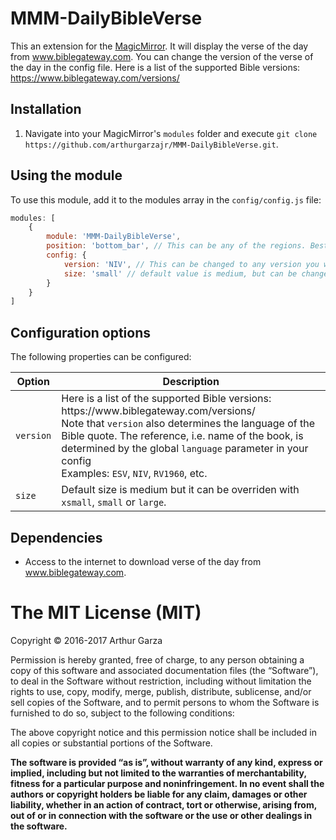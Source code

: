 # MMM-DailyBibleVerse
This an extension for the [MagicMirror](https://github.com/MichMich/MagicMirror). It will display the verse of the day from www.biblegateway.com. You can change the version of the verse of the day in the config file. Here is a list of the supported Bible versions: https://www.biblegateway.com/versions/

## Installation
1. Navigate into your MagicMirror's `modules` folder and execute `git clone https://github.com/arthurgarzajr/MMM-DailyBibleVerse.git`.

## Using the module

To use this module, add it to the modules array in the `config/config.js` file:
````javascript
modules: [
	{
		module: 'MMM-DailyBibleVerse',
		position: 'bottom_bar',	// This can be any of the regions. Best result is in the bottom_bar as verses can take multiple lines in a day.
		config: {
			version: 'NIV', // This can be changed to any version you want that is offered by Bible Gateway. For a list, go here: https://www.biblegateway.com/versions/,
	    	size: 'small' // default value is medium, but can be changed. 
		}
	}
]
````

## Configuration options

The following properties can be configured:


<table width="100%">
	<!-- why, markdown... -->
	<thead>
		<tr>
			<th>Option</th>
			<th width="100%">Description</th>
		</tr>
	<thead>
	<tbody>
		<tr>
			<td><code>version</code></td>
			<td>Here is a list of the supported Bible versions: https://www.biblegateway.com/versions/
      		<br/>
			Note that <code>version</code> also determines the language of the Bible quote. The reference, i.e. name of the book, is determined by the global <code>language</code> parameter in your config 
			<br/>
      		Examples: <code>ESV</code>, <code>NIV</code>, <code>RV1960</code>, etc.
			</td>
		</tr>
		<tr>
			<td><code>size</code></td>
			<td>Default size is medium but it can be overriden with <code>xsmall</code>, <code>small</code> or <code>large</code>.</td>
		</tr>
	</tbody>
</table>

## Dependencies
- Access to the internet to download verse of the day from www.biblegateway.com.

The MIT License (MIT)
=====================

Copyright © 2016-2017 Arthur Garza

Permission is hereby granted, free of charge, to any person
obtaining a copy of this software and associated documentation
files (the “Software”), to deal in the Software without
restriction, including without limitation the rights to use,
copy, modify, merge, publish, distribute, sublicense, and/or sell
copies of the Software, and to permit persons to whom the
Software is furnished to do so, subject to the following
conditions:

The above copyright notice and this permission notice shall be
included in all copies or substantial portions of the Software.

**The software is provided “as is”, without warranty of any kind, express or implied, including but not limited to the warranties of merchantability, fitness for a particular purpose and noninfringement. In no event shall the authors or copyright holders be liable for any claim, damages or other liability, whether in an action of contract, tort or otherwise, arising from, out of or in connection with the software or the use or other dealings in the software.**
